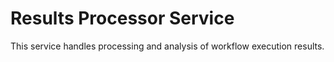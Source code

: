 # Results Processor Service

This service handles processing and analysis of workflow execution results.
